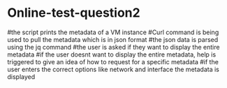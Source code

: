 # Online-test-question2
#the script prints the metadata of a VM instance
#Curl command is being used to pull the metadata which is in json format
#the json data is parsed using the jq command
#the user is asked if they want to display the entire metadata
#if the user doesnt want to display the entire metadata, help is triggered to give an idea of how to request for a specific metadata
#if the user enters the correct options like network and interface the metadata is displayed